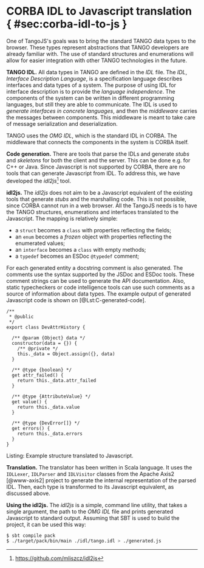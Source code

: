 # CORBA IDL to Javascript translation { #sec:corba-idl-to-js }

One of TangoJS's goals was to bring the standard TANGO data types to the
browser. These types represent abstractions that TANGO developers are already
familiar with. The use of standard structures and enumerations will allow for
easier integration with other TANGO technologies in the future.

**TANGO IDL.**
All data types in TANGO are defined in the *IDL* file. The *IDL*, *Interface
Description Language*, is a specification language describes interfaces and
data types of a system. The purpose of using IDL for interface description is
to provide the *language independence*. The components of the system can be
written in different programming languages, but still they are able to
communicate. The IDL is used to *generate interfaces in concrete languages*,
and then the *middleware* carries the messages between components. This
middleware is meant to take care of message serialization and deserialization.

TANGO uses the *OMG IDL*, which is the standard IDL in CORBA. The middleware
that connects the components in the system is CORBA itself.

**Code generation.**
There are tools that parse the IDLs and generate *stubs* and *skeletons* for
both the client and the server. This can be done e.g. for C++ or Java. Since
Javascript is not supported by CORBA, there are no tools that can generate
Javascript from IDL. To address this, we have developed the
*idl2js*[^C-url-idl2js] tool.

[^C-url-idl2js]: <https://github.com/mliszcz/idl2js>

**idl2js.**
The *idl2js* does not aim to be a Javascript equivalent of the existing tools
that generate *stubs* and the marshalling code. This is not possible, since
CORBA cannot run in a web browser. All the TangoJS needs is to have the TANGO
structures, enumerations and interfaces translated to the Javascript. The
mapping is relatively simple:

* a `struct` becomes a `class` with properties reflecting the fields;
* an `enum` becomes a *frozen* object with properties reflecting the enumerated
  values;
* an `interface` becomes a `class` with empty methods;
* a `typedef` becomes an ESDoc `@typedef` comment;

For each generated entity a docstring comment is also generated. The comments
use the syntax supported by the JSDoc and ESDoc tools. These comment strings
can be used to generate the API documentation. Also, static typecheckers or
code intelligence tools can use such comments as a source of information about
data types. The example output of generated Javascript code is shown on
[@Lst:C-generated-code].

```{#lst:C-generated-code .javascript .numberLines}
/**
 * @public
 */
export class DevAttrHistory {

  /** @param {Object} data */
  constructor(data = {}) {
    /** @private */
    this._data = Object.assign({}, data)
  }

  /** @type {boolean} */
  get attr_failed() {
    return this._data.attr_failed
  }

  /** @type {AttributeValue} */
  get value() {
    return this._data.value
  }

  /** @type {DevError[]} */
  get errors() {
    return this._data.errors
  }
}
```
Listing: Example structure translated to Javascript.

**Translation.**
The translator has been written in Scala language. It uses the `IDLLexer`,
`IDLParser` and `IDLVisitor` classes from the Apache Axis2 [@www-axis2]
project to generate the internal representation of the parsed IDL. Then, each
type is transformed to its Javascript equivalent, as discussed above.

**Using the idl2js.**
The *idl2js* is a simple, command line utility, that takes a single argument,
the path to the *OMG IDL* file and prints generated Javascript to standard
output. Assuming that SBT is used to build the project, it can be used this
way:

```{.bash .numberLines}
$ sbt compile pack
$ ./target/pack/bin/main ./idl/tango.idl > ./generated.js
```
